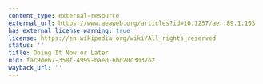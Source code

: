 ```yaml
---
content_type: external-resource
external_url: https://www.aeaweb.org/articles?id=10.1257/aer.89.1.103
has_external_license_warning: true
license: https://en.wikipedia.org/wiki/All_rights_reserved
status: ''
title: Doing It Now or Later
uid: fac9de67-358f-4999-bae0-6bd20c3037b2
wayback_url: ''
---
```

